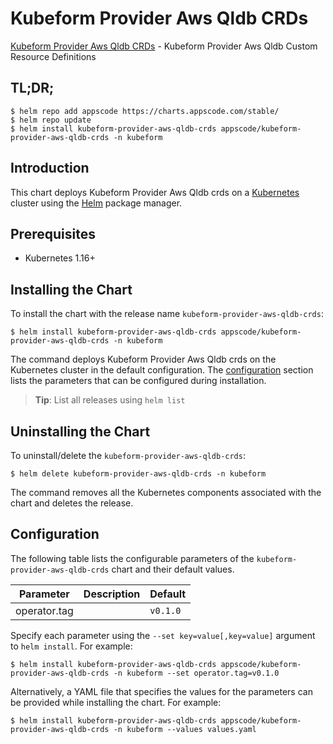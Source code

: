 # Kubeform Provider Aws Qldb CRDs

[Kubeform Provider Aws Qldb CRDs](https://github.com/kubeform) - Kubeform Provider Aws Qldb Custom Resource Definitions

## TL;DR;

```console
$ helm repo add appscode https://charts.appscode.com/stable/
$ helm repo update
$ helm install kubeform-provider-aws-qldb-crds appscode/kubeform-provider-aws-qldb-crds -n kubeform
```

## Introduction

This chart deploys Kubeform Provider Aws Qldb crds on a [Kubernetes](http://kubernetes.io) cluster using the [Helm](https://helm.sh) package manager.

## Prerequisites

- Kubernetes 1.16+

## Installing the Chart

To install the chart with the release name `kubeform-provider-aws-qldb-crds`:

```console
$ helm install kubeform-provider-aws-qldb-crds appscode/kubeform-provider-aws-qldb-crds -n kubeform
```

The command deploys Kubeform Provider Aws Qldb crds on the Kubernetes cluster in the default configuration. The [configuration](#configuration) section lists the parameters that can be configured during installation.

> **Tip**: List all releases using `helm list`

## Uninstalling the Chart

To uninstall/delete the `kubeform-provider-aws-qldb-crds`:

```console
$ helm delete kubeform-provider-aws-qldb-crds -n kubeform
```

The command removes all the Kubernetes components associated with the chart and deletes the release.

## Configuration

The following table lists the configurable parameters of the `kubeform-provider-aws-qldb-crds` chart and their default values.

|  Parameter   | Description | Default  |
|--------------|-------------|----------|
| operator.tag |             | `v0.1.0` |


Specify each parameter using the `--set key=value[,key=value]` argument to `helm install`. For example:

```console
$ helm install kubeform-provider-aws-qldb-crds appscode/kubeform-provider-aws-qldb-crds -n kubeform --set operator.tag=v0.1.0
```

Alternatively, a YAML file that specifies the values for the parameters can be provided while
installing the chart. For example:

```console
$ helm install kubeform-provider-aws-qldb-crds appscode/kubeform-provider-aws-qldb-crds -n kubeform --values values.yaml
```

